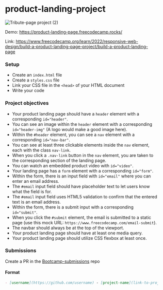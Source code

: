 # product-landing-project
![Tribute-page project (2)](https://github.com/codeskills-dev/bootcamp-starter/assets/67395687/a7cab3c0-8946-4437-a2e2-87bc5dfc2071)

Demo: https://product-landing-page.freecodecamp.rocks/

Link: https://www.freecodecamp.org/learn/2022/responsive-web-design/build-a-product-landing-page-project/build-a-product-landing-page

### Setup

- Create an `index.html` file
- Create a `styles.css` file
- Link your CSS file in the `<head>` of your HTML document
- Write your code

### Project objectives

- Your product landing page should have a `header` element with a corresponding `id="header"`.
- You can see an image within the `header` element with a corresponding `id="header-img"` (A logo would make a good image here).
- Within the `#header` element, you can see a `nav` element with a corresponding `id="nav-bar"`.
- You can see at least three clickable elements inside the `nav` element, each with the class `nav-link`.
- When you click a `.nav-link` button in the `nav` element, you are taken to the corresponding section of the landing page.
- You can watch an embedded product video with `id="video"`.
- Your landing page has a `form` element with a corresponding `id="form"`.
- Within the form, there is an input field with `id="email"` where you can enter an email address.
- The `#email` input field should have placeholder text to let users know what the field is for.
- The `#email` input field uses HTML5 validation to confirm that the entered text is an email address.
- Within the form, there is a submit input with a corresponding `id="submit"`.
- When you click the `#submit` element, the email is submitted to a static page (use this mock URL: `https://www.freecodecamp.com/email-submit`).
- The navbar should always be at the top of the viewport.
- Your product landing page should have at least one media query.
- Your product landing page should utilize CSS flexbox at least once.

### Submissions

Create a PR in the [Bootcamp-submissions](https://github.com/codeskills-dev/bootcamp-submissions) repo

#### Format

```md
- [username](https://github.com/username) - [project-name](link-to-project-branch)
```
